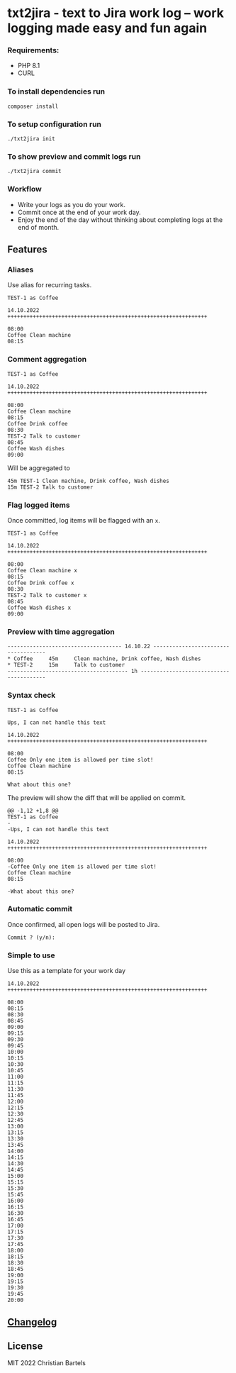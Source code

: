 # txt2jira - text to Jira work log – work logging made easy and fun again


### Requirements:

* PHP 8.1
* CURL

### To install dependencies run

`composer install`

### To setup configuration run

`./txt2jira init`

### To show preview and commit logs run

`./txt2jira commit`

### Workflow

* Write your logs as you do your work.
* Commit once at the end of your work day.
* Enjoy the end of the day without thinking about completing logs at the end of month.

## Features

### Aliases

Use alias for recurring tasks.

```TEXT
TEST-1 as Coffee

14.10.2022 +++++++++++++++++++++++++++++++++++++++++++++++++++++++++++++++

08:00
Coffee Clean machine
08:15
``` 

### Comment aggregation

```TEXT
TEST-1 as Coffee

14.10.2022 +++++++++++++++++++++++++++++++++++++++++++++++++++++++++++++++

08:00
Coffee Clean machine
08:15
Coffee Drink coffee
08:30
TEST-2 Talk to customer
08:45
Coffee Wash dishes
09:00
``` 

Will be aggregated to
```
45m TEST-1 Clean machine, Drink coffee, Wash dishes
15m TEST-2 Talk to customer
```

### Flag logged items

Once committed, log items will be flagged with an `x`.

```TEXT
TEST-1 as Coffee

14.10.2022 +++++++++++++++++++++++++++++++++++++++++++++++++++++++++++++++

08:00
Coffee Clean machine x
08:15
Coffee Drink coffee x
08:30
TEST-2 Talk to customer x
08:45
Coffee Wash dishes x
09:00
```

### Preview with time aggregation

```
------------------------------------ 14.10.22 ------------------------------------
* Coffee     45m     Clean machine, Drink coffee, Wash dishes
* TEST-2     15m     Talk to customer
-------------------------------------- 1h ----------------------------------------
```


### Syntax check

```TEXT
TEST-1 as Coffee

Ups, I can not handle this text

14.10.2022 +++++++++++++++++++++++++++++++++++++++++++++++++++++++++++++++

08:00
Coffee Only one item is allowed per time slot!
Coffee Clean machine
08:15

What about this one?
```

The preview will show the diff that will be applied on commit.
```
@@ -1,12 +1,8 @@
TEST-1 as Coffee
-
-Ups, I can not handle this text

14.10.2022 +++++++++++++++++++++++++++++++++++++++++++++++++++++++++++++++

08:00
-Coffee Only one item is allowed per time slot!
Coffee Clean machine
08:15

-What about this one?
```

### Automatic commit

Once confirmed, all open logs will be posted to Jira.

```
Commit ? (y/n):
```

### Simple to use
Use this as a template for your work day

```TEXT
14.10.2022 +++++++++++++++++++++++++++++++++++++++++++++++++++++++++++++++

08:00
08:15
08:30
08:45
09:00
09:15
09:30
09:45
10:00
10:15
10:30
10:45
11:00
11:15
11:30
11:45
12:00
12:15
12:30
12:45
13:00
13:15
13:30
13:45
14:00
14:15
14:30
14:45
15:00
15:15
15:30
15:45
16:00
16:15
16:30
16:45
17:00
17:15
17:30
17:45
18:00
18:15
18:30
18:45
19:00
19:15
19:30
19:45
20:00

```

## [Changelog](CHANGELOG.md)

## License

MIT 2022 Christian Bartels
